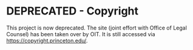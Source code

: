 # DEPRECATED - Copyright

This project is now deprecated. The site (joint effort with Office of Legal Counsel) has been taken over by OIT. It is still accessed via https://copyright.princeton.edu/.
